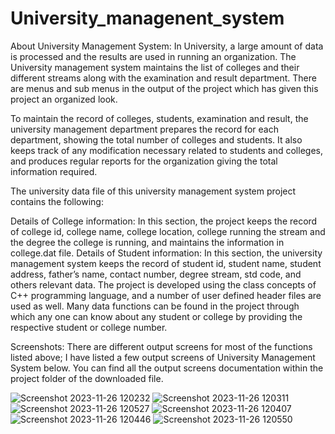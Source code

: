 # University_managenent_system

About University Management System:
In University, a large amount of data is processed and the results are used in running an organization. The University management system maintains the list of colleges and their different streams along with the examination and result department. There are menus and sub menus in the output of the project which has given this project an organized look.

To maintain the record of colleges, students, examination and result, the university management department prepares the record for each department, showing the total number of colleges and students. It also keeps track of any modification necessary related to students and colleges, and produces regular reports for the organization giving the total information required.

The university data file of this university management system project contains the following:

Details of College information: In this section, the project keeps the record of college id, college name, college location, college running the stream and the degree the college is running, and maintains the information in college.dat file.
Details of Student information: In this section, the university management system keeps the record of student id, student name, student address, father’s name, contact number, degree stream, std code, and others relevant data.
The project is developed using the class concepts of C++ programming language, and a number of user defined header files are used as well. Many data functions can be found in the project through which any one can know about any student or college by providing the respective student or college number.

Screenshots:
There are different output screens for most of the functions listed above; I have listed a few output screens of University Management System below. You can find all the output screens documentation within the project folder of the downloaded file.

![Screenshot 2023-11-26 120232](https://github.com/Monardudhat/University_managenent_system/assets/151862462/a6f48d7a-5524-40d5-9185-05b805e53104) 
![Screenshot 2023-11-26 120311](https://github.com/Monardudhat/University_managenent_system/assets/151862462/8256a9ec-45fc-483b-8c4a-6a5ac02a7e84) 
![Screenshot 2023-11-26 120527](https://github.com/Monardudhat/University_managenent_system/assets/151862462/b378eeed-001a-4eb2-a1bb-d0624f5a37a3) 
![Screenshot 2023-11-26 120407](https://github.com/Monardudhat/University_managenent_system/assets/151862462/808e6459-bfd7-4132-8cca-2dfe0e4e9b2a) 
![Screenshot 2023-11-26 120446](https://github.com/Monardudhat/University_managenent_system/assets/151862462/9079b0e1-b237-4ec6-b597-b08b69afba41) 
![Screenshot 2023-11-26 120550](https://github.com/Monardudhat/University_managenent_system/assets/151862462/bec04527-f344-4410-baac-487f2ba0509d) 



